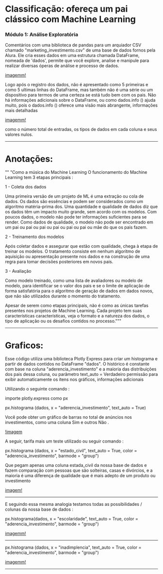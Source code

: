 # Classificação: ofereça um pai clássico com Machine Learning

### Módulo 1: Análise Exploratória

Comentários com uma biblioteca de pandas para um arquiador CSV chamado "marketing_investimento.csv" de uma base de dados fornos pela Alura. Ele cria esses dados em uma estrutura chamada DataFrame, nomeada de 'dados', permite que você explore, analise e manipule para realizar diversas óperas de análise e processo de dados.

[imagemm!](https://github.com/marxeugenio/AluraCursoDeClassificacao/assets/78555292/f266e7ae-1332-4e50-9bb4-4f6c225c152f)

Logo após o registro dos dados, não é apresentado como 5 primeiras e como 5 ultimas linhas do DataFrame, mas também não é uma série ou um dispositivo para termos de uma certeza se está tudo bem com os pais. Não há informações adicionais sobre o DataFrame, ou como dados.info () ajuda muito, pois o dados.info () oferece uma visão mais abrangente, informações mais detalhadas 

[imagemm!](https://github.com/marxeugenio/AluraCursoDeClassificacao/assets/78555292/357697b1-2128-436e-ad02-ce1732d5cf90)

como o número total de entradas, os tipos de dados em cada coluna e seus valores nulos.

-------------------------------------------------- -------------------------------------------------- -------------------------------------------------- -------------------------

# Anotações:

"" "Como a música do Machine Learning
O funcionamento do Machine Learning tem 3 etapas principais :

1 - Coleta dos dados

Uma primeira versão de um projeto de ML é uma extração ou cola de dados. Os dados são essências e podem ser considerados como um algoritmo matéria-prima dos. Uma quantidade e qualidade de dados diz que os dados têm um impacto muito grande, sem acordo com os modelos. Com poucos dados, o modelo não pode ter informações suficientes para se render. Como dados de qualidade, o modelo não pode ser encontrado em um pai ou pai ou pai ou pai ou pai ou pai ou mãe do que os pais fazem.

2 - Treinamento dos modelos

Após coletar dados e assegurar que estão com qualidade, chega à etapa de treinar os modelos. O tratamento consiste em nenhum algoritmo de aquisição ou apresentação presente nos dados e na construção de uma regra para tomar decisões posteriores em novos pais.

3 - Avaliação

Como modelo treinado, como uma lista de avaliadores ou modelo de modelo, para identificar se o valor dos pais e se o limite de aplicação de forma satisfatória para o algoritmo de geração de dados em dados novos, que não são utilizados durante o momento do tratamento.

Apesar de serem como etapas principais, não é como as únicas tarefas presentes nos projetos de Machine Learning. Cada projeto tem suas características características, veja o formato e a natureza dos dados, o tipo de aplicação ou os desafios contidos no processo."""

-------------------------------------------------- -------------------------------------------------- -------------------------------------------------- -------------------------

# Graficos:

Esse código utiliza uma biblioteca Plotly Express para criar um histograma e partir de dados contidos no DataFrame "dados". O histórico é constante com base na coluna "aderencia_investimento" e a maioria das distribuições dos pais dessa coluna, ou parâmetro text_auto = Verdadeiro permissão para exibir automaticamente os itens nos gráficos, informações adicionais

Utilizando o seguinte comando :

importe plotly.express como px

px.histograma (dados, x = "aderencia_investimento", text_auto = True)

Você pode obter um gráfico de barras no total de anúncios nos investimentos, como uma coluna Sim e outros Não .

[!imagem](https://github.com/marxeugenio/AluraCursoDeClassificacao/assets/78555292/5cc7bfcf-0d3f-4da1-8271-4aace1f314ee)

A seguir, tarifa mais um teste utilizado ou seguir comando :

px.histograma (dados, x = "estado_civil", text_auto = True, color = "aderencia_investimento", barmode = "group")

Que pegam apenas uma coluna estada_civil da nossa base de dados e fazem comparação com pessoas que são solteiras, casas e divórcios, e a maioria é uma diferença de qualidade que é mais adepto de um produto ou investimento

[imagem!](https://github.com/marxeugenio/AluraCursoDeClassificacao/assets/78555292/b3ce32cc-5cd7-4e78-9b6b-4dff939b18cf)

-------------------------------------------------- -------------------------------------------------- -------------------------------------------------------------------------

E seguindo essa mesma analogia testamos todas as possibilidades / colunas da nossa base de dados :

px.histograma(dados, x = "escolaridade", text_auto = True, color = "aderencia_investimento", barmode = "group")

[imagemm!](https://github.com/marxeugenio/AluraCursoDeClassificacao/assets/78555292/95b96c95-82c6-4634-931a-ddd2335d34b3)

-------------------------------------------------- -------------------------------------------------- -------------------------------------------------------------------------

px.histograma (dados, x = "inadimplencia", text_auto = True, color = "aderencia_investimento", barmode = "group")

[imagemm!](https://github.com/marxeugenio/AluraCursoDeClassificacao/assets/78555292/1ac18258-41ff-4775-b59a-1984ca88d4c0)

-------------------------------------------------- -------------------------------------------------- ------------------------------------------------------------------










